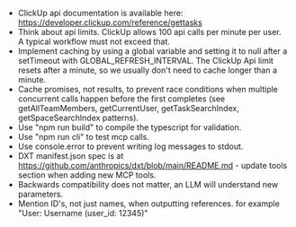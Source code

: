 - ClickUp api documentation is available here: https://developer.clickup.com/reference/gettasks
- Think about api limits. ClickUp allows 100 api calls per minute per user. A typical workflow must not exceed that.
- Implement caching by using a global variable and setting it to null after a setTimeout with GLOBAL_REFRESH_INTERVAL. The ClickUp Api limit resets after a minute, so we usually don't need to cache longer than a minute.
- Cache promises, not results, to prevent race conditions when multiple concurrent calls happen before the first completes (see getAllTeamMembers, getCurrentUser, getTaskSearchIndex, getSpaceSearchIndex patterns).
- Use "npm run build" to compile the typescript for validation.
- Use "npm run cli" to test mcp calls.
- Use console.error to prevent writing log messages to stdout.
- DXT manifest.json spec is at https://github.com/anthropics/dxt/blob/main/README.md - update tools section when adding new MCP tools.
- Backwards compatibility does not matter, an LLM will understand new parameters.
- Mention ID's, not just names, when outputting references. for example "User: Username (user_id: 12345)"